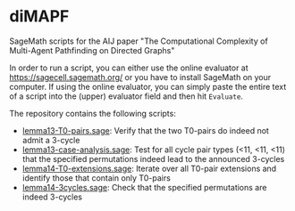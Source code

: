 # diMAPF
SageMath scripts for the AIJ paper "The Computational Complexity of
Multi-Agent Pathfinding on Directed Graphs"

In order to run a script, you can either use the online evaluator at https://sagecell.sagemath.org/ or you have to install SageMath on your computer. If using the online evaluator, you can simply paste the entire text of a script into the (upper) evaluator field and then hit `Evaluate`. 

The repository contains the following scripts:

+ [lemma13-T0-pairs.sage](https://github.com/BernhardNebel/diMAPF/blob/master/lemma13-T0-pairs.sage): Verify that the two T0-pairs do indeed not admit a 3-cycle
+ [lemma13-case-analysis.sage](https://github.com/BernhardNebel/diMAPF/blob/master/lemma13-case-analysis.sage): Test for all cycle pair types (<11, <11, <11) that the specified permutations indeed lead to the announced 3-cycles
+ [lemma14-T0-extensions.sage](https://github.com/BernhardNebel/diMAPF/blob/master/lemma14-T0-extensions.sage): Iterate over all T0-pair extensions and identify those that contain only T0-pairs
+ [lemma14-3cycles.sage](https://github.com/BernhardNebel/diMAPF/blob/master/lemma14-3cycles.sage): Check that the specified permutations are indeed 3-cycles
